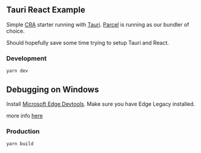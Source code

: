 ## Tauri React Example

Simple [CRA](https://create-react-app.dev/) starter running with [Tauri](https://tauri.studio/). [Parcel](https://parceljs.org/) is running as our bundler of choice.

Should hopefully save some time trying to setup Tauri and React.

### Development

```
yarn dev
```

## Debugging on Windows

Install [Microsoft Edge Devtools](https://www.microsoft.com/en-au/p/microsoft-edge-devtools-preview/9mzbfrmz0mnj?rtc=1&activetab=pivot:overviewtab). Make sure you have Edge Legacy installed.

more info [here](https://github.com/tauri-apps/tauri/wiki/04.-MS-Windows-Setup#devtools)

### Production

```
yarn build
```
